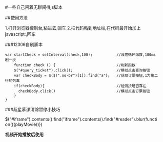 #一些自己闲着无聊闹得js脚本

##使用方法

1.打开浏览器控制台,粘进去,回车
2.把代码粘到地址栏,在代码最开始加上javascript:,回车

###12306自刷脚本

    var startCheck = setInterval(check,100);           //设置循环函数,100ms刷一次
        function check () {                            //刷新函数
        $("#query_ticket").click();                    //模拟点击查询按钮
        var checkBody = $($(".no-br")[1]).find("a");   //获取订票按钮,1为第二行的列车
        if(checkBody){                                 //检测按是否存在
          checkBody.click()                            //模拟点击订票按钮
        }
    }

###超星慕课清除暂停小技巧

$("#iframe").contents().find("iframe").contents().find("#reader").blur(function(){playMovie()})

**视频开始播放后使用**
